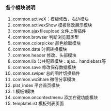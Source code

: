 ### 各个模块说明

1. common.activeX：模板修改，右边模块
2. common.activexShow 模板修改展示模块
3. common.ajaxfileupload 文件上传插件
4. common.browser 判断浏览器类型
5. common.colorpicker 颜色拾取模块
6. common.date 时间转换模块
7. common.header 修改、头部模块
8. common.lib 公共配置模块：ajax、handlebars等
9. common.save 修改保存数据模块
10. common.swiper 总的图片切换插件
11. common.wxShare 微信分享模块
12. plat_index 平台首页模块
13. 1 模板1模块
14. common.oncontextmenu 添加右键功能模块
15. templateList 模板列表页面